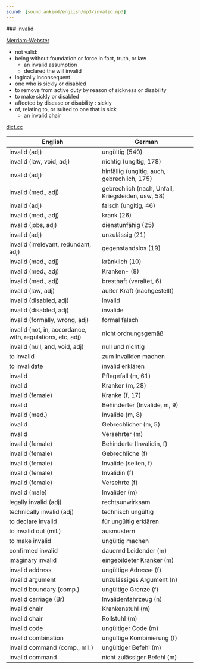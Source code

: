 ```yaml
---
sound: [sound:ankimd/english/mp3/invalid.mp3]
---
```


\### invalid

[Merriam-Webster](https://www.merriam-webster.com/dictionary/invalid)

- not valid:
- being without foundation or force in fact, truth, or law
    - an invalid assumption
    - declared the will invalid
- logically inconsequent
- one who is sickly or disabled
- to remove from active duty by reason of sickness or disability
- to make sickly or disabled
- affected by disease or disability : sickly
- of, relating to, or suited to one that is sick
    - an invalid chair

[dict.cc](https://www.dict.cc/invalid)

| English        | German       |
| -------------- | ------------ |
| invalid (adj) | ungültig (540) |
| invalid (law, void, adj) | nichtig (ungltig, 178) |
| invalid (adj) | hinfällig (ungltig, auch, gebrechlich, 175) |
| invalid (med., adj) | gebrechlich (nach, Unfall, Kriegsleiden, usw, 58) |
| invalid (adj) | falsch (ungltig, 46) |
| invalid (med., adj) | krank (26) |
| invalid (jobs, adj) | dienstunfähig (25) |
| invalid (adj) | unzulässig (21) |
| invalid (irrelevant, redundant, adj) | gegenstandslos (19) |
| invalid (med., adj) | kränklich (10) |
| invalid (med., adj) | Kranken- (8) |
| invalid (med., adj) | bresthaft (veraltet, 6) |
| invalid (law, adj) | außer Kraft (nachgestellt) |
| invalid (disabled, adj) | invalid |
| invalid (disabled, adj) | invalide |
| invalid (formally, wrong, adj) | formal falsch |
| invalid (not, in, accordance, with, regulations, etc, adj) | nicht ordnungsgemäß |
| invalid (null, and, void, adj) | null und nichtig |
| to invalid | zum Invaliden machen |
| to invalidate | invalid erklären |
| invalid | Pflegefall (m, 61) |
| invalid | Kranker (m, 28) |
| invalid (female) | Kranke (f, 17) |
| invalid | Behinderter (Invalide, m, 9) |
| invalid (med.) | Invalide (m, 8) |
| invalid | Gebrechlicher (m, 5) |
| invalid | Versehrter (m) |
| invalid (female) | Behinderte (Invalidin, f) |
| invalid (female) | Gebrechliche (f) |
| invalid (female) | Invalide (selten, f) |
| invalid (female) | Invalidin (f) |
| invalid (female) | Versehrte (f) |
| invalid (male) | Invalider (m) |
| legally invalid (adj) | rechtsunwirksam |
| technically invalid (adj) | technisch ungültig |
| to declare invalid | für ungültig erklären |
| to invalid out (mil.) | ausmustern |
| to make invalid | ungültig machen |
| confirmed invalid | dauernd Leidender (m) |
| imaginary invalid | eingebildeter Kranker (m) |
| invalid address | ungültige Adresse (f) |
| invalid argument | unzulässiges Argument (n) |
| invalid boundary (comp.) | ungültige Grenze (f) |
| invalid carriage (Br) | Invalidenfahrzeug (n) |
| invalid chair | Krankenstuhl (m) |
| invalid chair | Rollstuhl (m) |
| invalid code | ungültiger Code (m) |
| invalid combination | ungültige Kombinierung (f) |
| invalid command (comp., mil.) | ungültiger Befehl (m) |
| invalid command | nicht zulässiger Befehl (m) |
